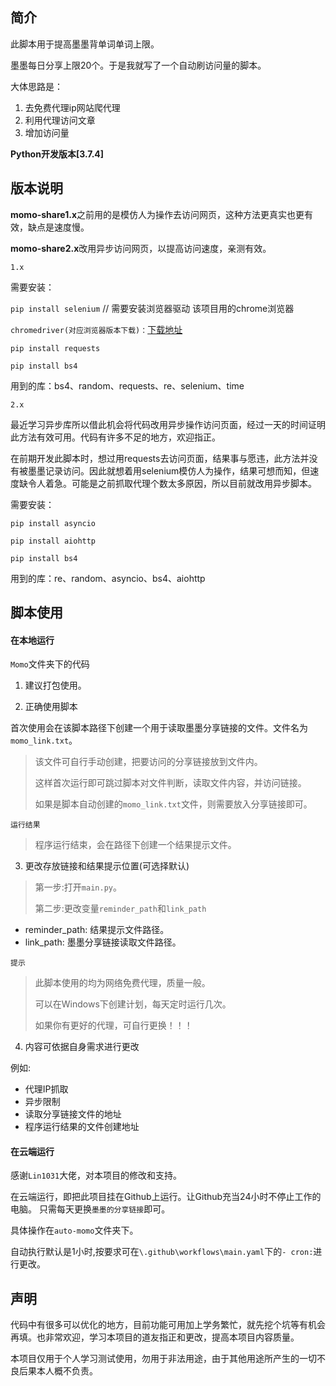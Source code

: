 ## 简介

此脚本用于提高墨墨背单词单词上限。

墨墨每日分享上限20个。于是我就写了一个自动刷访问量的脚本。

大体思路是：
 1. 去免费代理ip网站爬代理
 2. 利用代理访问文章
 3. 增加访问量

**Python开发版本[3.7.4]**

## 版本说明

**momo-share1.x**之前用的是模仿人为操作去访问网页，这种方法更真实也更有效，缺点是速度慢。

**momo-share2.x**改用异步访问网页，以提高访问速度，亲测有效。

`1.x`

需要安装：

`pip install selenium`  // 需要安装浏览器驱动 该项目用的chrome浏览器

`chromedriver(对应浏览器版本下载)：`[下载地址](http://npm.taobao.org/mirrors/chromedriver)

`pip install requests`

`pip install bs4`

用到的库：bs4、random、requests、re、selenium、time

`2.x`

最近学习异步库所以借此机会将代码改用异步操作访问页面，经过一天的时间证明此方法有效可用。代码有许多不足的地方，欢迎指正。

在前期开发此脚本时，想过用requests去访问页面，结果事与愿违，此方法并没有被墨墨记录访问。因此就想着用selenium模仿人为操作，结果可想而知，但速度缺令人着急。可能是之前抓取代理个数太多原因，所以目前就改用异步脚本。

需要安装：

`pip install asyncio`

`pip install aiohttp`

`pip install bs4`

用到的库：re、random、asyncio、bs4、aiohttp


## 脚本使用
#### 在本地运行
`Momo`文件夹下的代码

  1. 建议打包使用。
    
  2. 正确使用脚本

首次使用会在该脚本路径下创建一个用于读取墨墨分享链接的文件。文件名为 `momo_link.txt`。
> 该文件可自行手动创建，把要访问的分享链接放到文件内。
> 
> 这样首次运行即可跳过脚本对文件判断，读取文件内容，并访问链接。
> 
> 如果是脚本自动创建的`momo_link.txt`文件，则需要放入分享链接即可。

`运行结果`
> 程序运行结束，会在路径下创建一个结果提示文件。

  3. 更改存放链接和结果提示位置(可选择默认)
> 第一步:打开`main.py`。
>  
> 第二步:更改变量`reminder_path`和`link_path`
> 
- reminder_path: 结果提示文件路径。
- link_path: 墨墨分享链接读取文件路径。

`提示`
> 此脚本使用的均为网络免费代理，质量一般。
> 
> 可以在Windows下创建计划，每天定时运行几次。
> 
> 如果你有更好的代理，可自行更换！！！


4. 内容可依据自身需求进行更改

例如:
   - 代理IP抓取
   - 异步限制
   - 读取分享链接文件的地址
   - 程序运行结果的文件创建地址


#### 在云端运行

感谢`Lin1031`大佬，对本项目的修改和支持。

在云端运行，即把此项目挂在Github上运行。让Github充当24小时不停止工作的电脑。
只需每天更换`墨墨的分享链接`即可。

具体操作在`auto-momo`文件夹下。

自动执行默认是1小时,按要求可在`\.github\workflows\main.yaml`下的`- cron:`进行更改。

## 声明

代码中有很多可以优化的地方，目前功能可用加上学务繁忙，就先挖个坑等有机会再填。也非常欢迎，学习本项目的道友指正和更改，提高本项目内容质量。

本项目仅用于个人学习测试使用，勿用于非法用途，由于其他用途所产生的一切不良后果本人概不负责。



